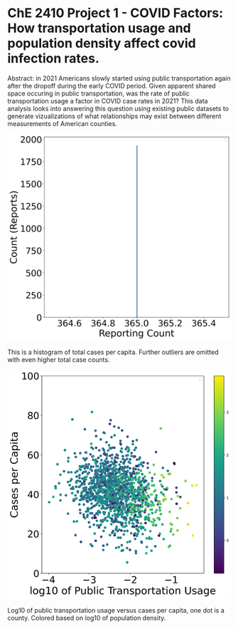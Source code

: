 # ChE 2410 Project 1 - COVID Factors: How transportation usage and population density affect covid infection rates.

Abstract: in 2021 Americans slowly started using public transportation again after the dropoff during the early COVID period. Given apparent shared space occuring in public transportation, was the rate of public transportation usage a factor in COVID case rates in 2021? This data analysis looks into answering this question using existing public datasets to generate vizualizations of what relationships may exist between different measurements of American counties. 

![My Image](casecounthist.png)

This is a histogram of total cases per capita. Further outliers are omitted with even higher total case counts.

![My Image](cases_vs_logptu_densitycolored.png)

Log10 of public transportation usage versus cases per capita, one dot is a county. Colored based on log10 of population density.

